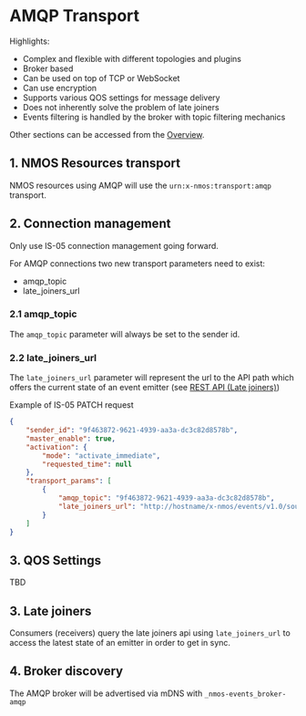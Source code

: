 # AMQP Transport

Highlights:

* Complex and flexible with different topologies and plugins
* Broker based
* Can be used on top of TCP or WebSocket
* Can use encryption
* Supports various QOS settings for message delivery
* Does not inherently solve the problem of late joiners
* Events filtering is handled by the broker with topic filtering mechanics

Other sections can be accessed from the [Overview](1.0%20Overview.md).

## 1. NMOS Resources transport

NMOS resources using AMQP will use the `urn:x-nmos:transport:amqp` transport.

## 2. Connection management

Only use IS-05 connection management going forward.

For AMQP connections two new transport parameters need to exist:

* amqp_topic
* late_joiners_url

### 2.1 amqp_topic

The `amqp_topic` parameter will always be set to the sender id.

### 2.2 late_joiners_url

The `late_joiners_url` parameter will represent the url to the API path which offers the current state of an event emitter (see [REST API (Late joiners)](7.0%20Rest_api_late_joiners.md))

Example of IS-05 PATCH request

```json
{
    "sender_id": "9f463872-9621-4939-aa3a-dc3c82d8578b",
    "master_enable": true,
    "activation": {
        "mode": "activate_immediate",
        "requested_time": null
    },
    "transport_params": [
        {
            "amqp_topic": "9f463872-9621-4939-aa3a-dc3c82d8578b",
            "late_joiners_url": "http://hostname/x-nmos/events/v1.0/sources/9f463872-9621-4939-aa3a-dc3c82d8578b/"
        }
    ]
}
```

## 3. QOS Settings

TBD

## 3. Late joiners

Consumers (receivers) query the late joiners api using `late_joiners_url` to access the latest state of an emitter in order to get in sync.

## 4. Broker discovery

The AMQP broker will be advertised via mDNS with `_nmos-events_broker-amqp`